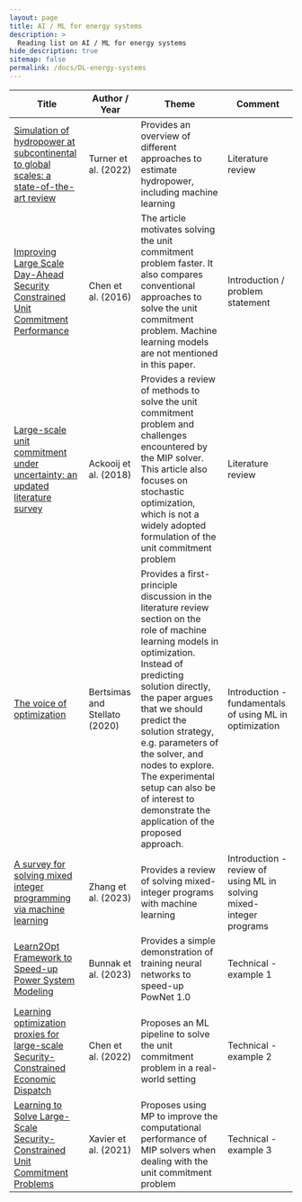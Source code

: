 ```yaml
---
layout: page
title: AI / ML for energy systems
description: >
  Reading list on AI / ML for energy systems
hide_description: true
sitemap: false
permalink: /docs/DL-energy-systems
---
```


| **Title** | **Author / Year** | **Theme** | **Comment** |
|-----------|-------------------|-----------|-------------|
| [Simulation of hydropower at subcontinental to global scales: a state-of-the-art review](https://iopscience.iop.org/article/10.1088/1748-9326/ac4e38) | Turner et al. (2022) | Provides an overview of different approaches to estimate hydropower, including machine learning | Literature review |
| [Improving Large Scale Day-Ahead Security Constrained Unit Commitment Performance](https://ieeexplore.ieee.org/document/7419921) | Chen et al. (2016) | The article motivates solving the unit commitment problem faster. It also compares conventional approaches to solve the unit commitment problem. Machine learning models are not mentioned in this paper. | Introduction / problem statement |
| [Large-scale unit commitment under uncertainty: an updated literature survey](https://doi.org/10.1007/s10479-018-3003-z) | Ackooij et al. (2018) | Provides a review of methods to solve the unit commitment problem and challenges encountered by the MIP solver. This article also focuses on stochastic optimization, which is not a widely adopted formulation of the unit commitment problem | Literature review |
| [The voice of optimization](https://link.springer.com/article/10.1007/s10994-020-05893-5) | Bertsimas and Stellato (2020) | Provides a first-principle discussion in the literature review section on the role of machine learning models in optimization. Instead of predicting solution directly, the paper argues that we should predict the solution strategy, e.g. parameters of the solver, and nodes to explore. The experimental setup can also be of interest to demonstrate the application of the proposed approach. | Introduction - fundamentals of using ML in optimization |
| [A survey for solving mixed integer programming via machine learning](https://doi.org/10.1016/j.neucom.2022.11.024) | Zhang et al. (2023) | Provides a review of solving mixed-integer programs with machine learning | Introduction - review of using ML in solving mixed-integer programs |
| [Learn2Opt Framework to Speed-up Power System Modeling](https://1drv.ms/b/s!AslcyGBKfHdYh6Z3ep6oDHKJwEdzGA?e=nQpfcJ) | Bunnak et al. (2023) | Provides a simple demonstration of training neural networks to speed-up PowNet 1.0 | Technical - example 1 |
| [Learning optimization proxies for large-scale Security-Constrained Economic Dispatch](https://doi.org/10.1016/j.epsr.2022.108566) | Chen et al. (2022) | Proposes an ML pipeline to solve the unit commitment problem in a real-world setting | Technical - example 2 |
| [Learning to Solve Large-Scale Security-Constrained Unit Commitment Problems](https://pubsonline.informs.org/doi/pdf/10.1287/ijoc.2020.0976) | Xavier et al. (2021) | Proposes using MP to improve the computational performance of MIP solvers when dealing with the unit commitment problem | Technical - example 3 |





			

